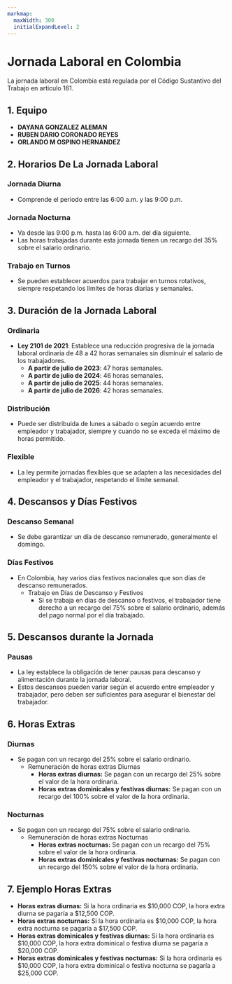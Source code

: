 ```yaml
---
markmap:
  maxWidth: 300
  initialExpandLevel: 2
---
```


# Jornada Laboral en Colombia

La jornada laboral en Colombia está regulada por el Código Sustantivo del Trabajo en articulo 161.

## 1. Equipo

- **DAYANA GONZALEZ ALEMAN**
- **RUBEN DARIO CORONADO REYES**
- **ORLANDO M OSPINO HERNANDEZ**

## 2. Horarios De La Jornada Laboral

### Jornada Diurna
- Comprende el periodo entre las 6:00 a.m. y las 9:00 p.m.

### Jornada Nocturna
- Va desde las 9:00 p.m. hasta las 6:00 a.m. del día siguiente.
- Las horas trabajadas durante esta jornada tienen un recargo del 35% sobre el salario ordinario.

### Trabajo en Turnos
- Se pueden establecer acuerdos para trabajar en turnos rotativos, siempre respetando los límites de horas diarias y semanales.

## 3. Duración de la Jornada Laboral

### Ordinaria
- **Ley 2101 de 2021**: Establece una reducción progresiva de la jornada laboral ordinaria de 48 a 42 horas semanales sin disminuir el salario de los trabajadores.
  - **A partir de julio de 2023**: 47 horas semanales.
  - **A partir de julio de 2024**: 46 horas semanales.
  - **A partir de julio de 2025**: 44 horas semanales.
  - **A partir de julio de 2026**: 42 horas semanales.

### Distribución
- Puede ser distribuida de lunes a sábado o según acuerdo entre empleador y trabajador, siempre y cuando no se exceda el máximo de horas permitido.

### Flexible
- La ley permite jornadas flexibles que se adapten a las necesidades del empleador y el trabajador, respetando el límite semanal.

## 4. Descansos y Días Festivos

### Descanso Semanal
- Se debe garantizar un día de descanso remunerado, generalmente el domingo.

### Días Festivos
- En Colombia, hay varios días festivos nacionales que son días de descanso remunerados.
  - Trabajo en Días de Descanso y Festivos
    - Si se trabaja en días de descanso o festivos, el trabajador tiene derecho a un recargo del 75% sobre el salario ordinario, además del pago normal por el día trabajado.

## 5. Descansos durante la Jornada

### Pausas
- La ley establece la obligación de tener pausas para descanso y alimentación durante la jornada laboral.
- Estos descansos pueden variar según el acuerdo entre empleador y trabajador, pero deben ser suficientes para asegurar el bienestar del trabajador.


## 6. Horas Extras

### Diurnas
- Se pagan con un recargo del 25% sobre el salario ordinario.
  - Remuneración de horas extras Diurnas
    - **Horas extras diurnas:** Se pagan con un recargo del 25% sobre el valor de la hora ordinaria.
    - **Horas extras dominicales y festivas diurnas:** Se pagan con un recargo del 100% sobre el valor de la hora ordinaria.

### Nocturnas
- Se pagan con un recargo del 75% sobre el salario ordinario.
  - Remuneración de horas extras Nocturnas
    - **Horas extras nocturnas:** Se pagan con un recargo del 75% sobre el valor de la hora ordinaria.
    - **Horas extras dominicales y festivas nocturnas:** Se pagan con un recargo del 150% sobre el valor de la hora ordinaria.


## 7. Ejemplo Horas Extras
- **Horas extras diurnas:** Si la hora ordinaria es $10,000 COP, la hora extra diurna se pagaría a $12,500 COP.
- **Horas extras nocturnas:** Si la hora ordinaria es $10,000 COP, la hora extra nocturna se pagaría a $17,500 COP.
- **Horas extras dominicales y festivas diurnas:** Si la hora ordinaria es $10,000 COP, la hora extra dominical o festiva diurna se pagaría a $20,000 COP.
- **Horas extras dominicales y festivas nocturnas:** Si la hora ordinaria es $10,000 COP, la hora extra dominical o festiva nocturna se pagaría a $25,000 COP.
